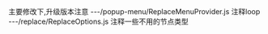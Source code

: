 主要修改下,升级版本注意
---/popup-menu/ReplaceMenuProvider.js
   注释loop
---/replace/ReplaceOptions.js
   注释一些不用的节点类型
   